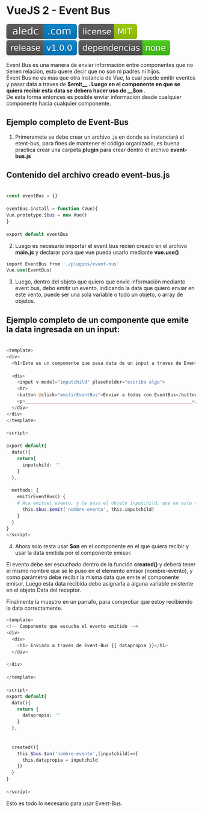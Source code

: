 # VueJS 2 - Event Bus

[![aledc.com](https://github.com/aledc7/Scrum-Certification/blob/master/recursos/aledc.com.svg)](https://aledc.com)
[![License](https://github.com/aledc7/Scrum-Certification/blob/master/recursos/mit-license.svg)](https://aledc.com)
[![GitHub release](https://github.com/aledc7/Scrum-Certification/blob/master/recursos/release.svg)](https://aledc.com)
[![Dependencies](https://github.com/aledc7/Scrum-Certification/blob/master/recursos/dependencias-none.svg)](https://aledc.com)

Event Bus es una manera de enviar información entre componentes que no tienen relación, esto quere decir que no son ni padres ni hijos.  
 Event Bus no es mas que otra instancia de Vue, la cual puede emitir eventos y pasar data a traves de __$emit__ .  
 Luego en el componente en que se quiera recibir esta data se debera hacer uso de __$on__ .   
 De esta forma entonces es posible enviar informacion desde cualquier componente hacia cualquier componente.  
 
 ## Ejemplo completo de Event-Bus
 
 
 1. Primeramete se debe crear un archivo .js en donde se instanciará el etent-bus, para fines de mantener el código organizado, es buena practica crear una carpeta __plugin__ para crear dentro el archivo __event-bus.js__  
 
 
 ## Contenido del archivo creado event-bus.js   
 
 ```php
 
const eventBus = {}

eventBus.install = function (Vue){
Vue.prototype.$bus = new Vue()
}

export default eventBus
````

2. Luego es necesario importar el event bus recien creado en el archivo __main.js__  y declarar para que vue pueda usarlo mediante __vue.use()__  

```php
import EventBus from './plugins/event-bus'
Vue.use(EventBus)
````

3.  Luego, dentro del objeto que quiero que envíe información mediante event bus, debo emitir un evento, indicando la data que quiero enviar en este vento, puede ser una sola variable o todo un objeto, o array de objetos.

## Ejemplo completo de un componente que emite la data ingresada en un input:   

```php

<template>
<div>
  <h1>Este es un componente que pasa data de un input a traves de Event Bus</h1>

  <div>
    <input v-model="inputchild" placeholder="escriba algo">
    <br>
    <button @click="emitirEventBus">Enviar a todos con EventBus</button>
    <p>______________________________________________________________</p>
  </div>
</div>
</template>

<script>

export default{
  data(){
    return{
      inputchild: ''
    }
  },

  methods: {
    emitirEventBus() {
    # Aca emitoel evento, y le paso el objeto inputchild, que en este caso tendrá el contenido del input de este componente
      this.$bus.$emit('nombre-evento', this.inputchild)
    }
  }
}
</script>
````

4. Ahora solo resta usar __$on__ en el componente en el que quiera recibir y usar la data emitida por el componente emisor.

El evento debe ser escuchado dentro de la función __created()__  y deberá tener el mismo nombre que se le puso en el elemento emisor (nombre-evento), y como parámetro debe recibir la misma data que emite el componente emisor.  Luego esta data recibida debo asignarla a alguna variable existente en el objeto Data del receptor.

Finalmente la muestro en un parrafo, para comprobar que estoy recibiendo la data correctamente.

```php
<template>
<!-- Componente que escucha el evento emitido -->
<div>
  <div>
    <h1> Enviado a través de Event-Bus {{ datapropia }}</h1>
  </div>

</div>

</template>

<script>
export default{
  data(){
    return {
      datapropia: ''
    }
  },


  created(){
    this.$bus.$on('nombre-evento',(inputchild)=>{
      this.datapropia = inputchild
    })
  }
}

</script>

````


Esto es todo lo necesario para usar Event-Bus.



 
 
